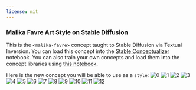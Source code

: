 ```yaml
---
license: mit
---
```

### Malika Favre Art Style on Stable Diffusion
This is the `<malika-favre>` concept taught to Stable Diffusion via Textual Inversion. You can load this concept into the [Stable Conceptualizer](https://colab.research.google.com/github/huggingface/notebooks/blob/main/diffusers/stable_conceptualizer_inference.ipynb) notebook. You can also train your own concepts and load them into the concept libraries using [this notebook](https://colab.research.google.com/github/huggingface/notebooks/blob/main/diffusers/sd_textual_inversion_training.ipynb).

Here is the new concept you will be able to use as a `style`:
![<malika-favre> 0](https://huggingface.co/sd-concepts-library/malika-favre-art-style/resolve/main/concept_images/9.jpeg)
![<malika-favre> 1](https://huggingface.co/sd-concepts-library/malika-favre-art-style/resolve/main/concept_images/5.jpeg)
![<malika-favre> 2](https://huggingface.co/sd-concepts-library/malika-favre-art-style/resolve/main/concept_images/12.jpeg)
![<malika-favre> 3](https://huggingface.co/sd-concepts-library/malika-favre-art-style/resolve/main/concept_images/2.jpeg)
![<malika-favre> 4](https://huggingface.co/sd-concepts-library/malika-favre-art-style/resolve/main/concept_images/6.jpeg)
![<malika-favre> 5](https://huggingface.co/sd-concepts-library/malika-favre-art-style/resolve/main/concept_images/7.jpeg)
![<malika-favre> 6](https://huggingface.co/sd-concepts-library/malika-favre-art-style/resolve/main/concept_images/8.jpeg)
![<malika-favre> 7](https://huggingface.co/sd-concepts-library/malika-favre-art-style/resolve/main/concept_images/0.jpeg)
![<malika-favre> 8](https://huggingface.co/sd-concepts-library/malika-favre-art-style/resolve/main/concept_images/1.jpeg)
![<malika-favre> 9](https://huggingface.co/sd-concepts-library/malika-favre-art-style/resolve/main/concept_images/10.jpeg)
![<malika-favre> 10](https://huggingface.co/sd-concepts-library/malika-favre-art-style/resolve/main/concept_images/11.jpeg)
![<malika-favre> 11](https://huggingface.co/sd-concepts-library/malika-favre-art-style/resolve/main/concept_images/4.jpeg)
![<malika-favre> 12](https://huggingface.co/sd-concepts-library/malika-favre-art-style/resolve/main/concept_images/3.jpeg)

